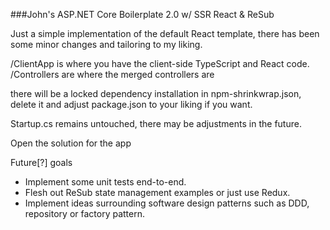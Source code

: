 ###John's ASP.NET Core Boilerplate 2.0 w/ SSR React & ReSub

Just a simple implementation of the default React template, there has been some minor changes and tailoring to my liking.

/ClientApp is where you have the client-side TypeScript and React code.
/Controllers are where the merged controllers are

there will be a locked dependency installation in npm-shrinkwrap.json, delete it and adjust package.json to your liking if you want.

Startup.cs remains untouched, there may be adjustments in the future.

Open the solution for the app

Future[?] goals
- Implement some unit tests end-to-end.
- Flesh out ReSub state management examples or just use Redux.
- Implement ideas surrounding software design patterns such as DDD, repository or factory pattern.

